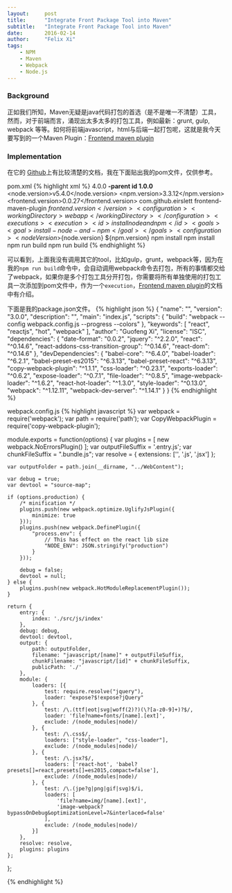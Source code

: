 ```yaml
---
layout:     post
title:      "Integrate Front Package Tool into Maven"
subtitle:   "Integrate Front Package Tool into Maven"
date:       2016-02-14
author:     "Felix Xi"
tags:
    - NPM
    - Maven
    - Webpack
    - Node.js
---
```


### Background
正如我们所知，Maven无疑是java代码打包的首选（是不是唯一不清楚）工具，然而，对于前端而言，涌现出太多太多的打包工具，例如最新：grunt, gulp, webpack 等等。如何将前端javascript，html与后端一起打包呢，这就是我今天要写到的一个Maven Plugin：[Frontend maven plugin](https://github.com/eirslett/frontend-maven-plugin)

<!--more-->

### Implementation
在它的 [Github](https://github.com/eirslett/frontend-maven-plugin)上有比较清楚的文档，我在下面贴出我的pom文件，仅供参考。

pom.xml
{% highlight xml %}
<project xmlns="http://maven.apache.org/POM/4.0.0"
    xmlns:xsi="http://www.w3.org/2001/XMLSchema-instance"
    xsi:schemaLocation="http://maven.apache.org/POM/4.0.0 http://maven.apache.org/xsd/maven-4.0.0.xsd">
    <modelVersion>4.0.0</modelVersion>
    <parent>
        <artifactId>**-parent</artifactId>
        <groupId>**id</groupId>
        <version>1.0.0</version>
    </parent>
    <artifactId>**</artifactId>
    <packaging>**</packaging>
    <properties>
        <node.version>v5.4.0</node.version>
        <npm.version>3.3.12</npm.version>
        <frontend.version>0.0.27</frontend.version>
    </properties>
    <build>
        <plugins>
            <plugin>
                <groupId>com.github.eirslett</groupId>
                <artifactId>frontend-maven-plugin</artifactId>
                <version>${frontend.version}</version>
                <configuration>
                    <workingDirectory>webapp</workingDirectory>
                </configuration>
                <executions>
                    <execution>
                        <id>install node and npm</id>
                        <goals>
                            <goal>install-node-and-npm</goal>
                        </goals>
                        <configuration>
                            <nodeVersion>${node.version}</nodeVersion>
                            <npmVersion>${npm.version}</npmVersion>
                        </configuration>
                    </execution>
                    <execution>
                        <id>npm install</id>
                        <goals>
                            <goal>npm</goal>
                        </goals>
                        <configuration>
                            <arguments>install</arguments>
                        </configuration>
                    </execution>
                    <execution>
                        <id>npm run build</id>
                        <goals>
                            <goal>npm</goal>
                        </goals>
                        <configuration>
                            <arguments>run build</arguments>
                        </configuration>
                    </execution>
                </executions>
            </plugin>
        </plugins>
    </build>
</project>
{% endhighlight %}

可以看到，上面我没有调用其它的tool，比如gulp，grunt，webpack等，因为在我的`npm run build`命令中，会自动调用webpack命令去打包，所有的事情都交给了webpack，如果你是多个打包工具分开打包，你需要将所有单独使用的打包工具一次添加到pom文件中，作为一个`execution`，[Frontend maven plugin](https://github.com/eirslett/frontend-maven-plugin)的文档中有介绍。

下面是我的package.json文件。
{% highlight json %}
{
    "name": "",
    "version": "3.0.0",
    "description": "",
    "main": "index.js",
    "scripts": {
        "build": "webpack --config webpack.config.js --progress --colors"
    },
    "keywords": [
        "react",
        "reactjs",
        "hot",
        "webpack"
    ],
    "author": "Guofeng Xi",
    "license": "ISC",
    "dependencies": {
        "date-format": "0.0.2",
        "jquery": "^2.2.0",
        "react": "^0.14.6",
        "react-addons-css-transition-group": "^0.14.6",
        "react-dom": "^0.14.6"
    },
    "devDependencies": {
        "babel-core": "^6.4.0",
        "babel-loader": "^6.2.1",
        "babel-preset-es2015": "^6.3.13",
        "babel-preset-react": "^6.3.13",
        "copy-webpack-plugin": "^1.1.1",
        "css-loader": "^0.23.1",
        "exports-loader": "^0.6.2",
        "expose-loader": "^0.7.1",
        "file-loader": "^0.8.5",
        "image-webpack-loader": "^1.6.2",
        "react-hot-loader": "^1.3.0",
        "style-loader": "^0.13.0",
        "webpack": "^1.12.11",
        "webpack-dev-server": "^1.14.1"
    }
}
{% endhighlight %}

webpack.config.js
{% highlight javascript %}
var webpack = require('webpack');
var path = require('path');
var CopyWebpackPlugin = require('copy-webpack-plugin');

module.exports = function(options) {
    var plugins = [
        new webpack.NoErrorsPlugin()
    ];
    var outputFileSuffix = '.entry.js';
    var chunkFileSuffix = ".bundle.js";
    var resolve = {
        extensions: ['', '.js', '.jsx']
    };

    var outputFolder = path.join(__dirname, "../WebContent");

    var debug = true;
    var devtool = "source-map";

    if (options.production) {
        /* minification */
        plugins.push(new webpack.optimize.UglifyJsPlugin({
            minimize: true
        }));
        plugins.push(new webpack.DefinePlugin({
            "process.env": {
                // This has effect on the react lib size
                "NODE_ENV": JSON.stringify("production")
            }
        }));

        debug = false;
        devtool = null;
    } else {
        plugins.push(new webpack.HotModuleReplacementPlugin());
    }

    return {
        entry: {
            index: './src/js/index'
        },
        debug: debug,
        devtool: devtool,
        output: {
            path: outputFolder,
            filename: "javascript/[name]" + outputFileSuffix,
            chunkFilename: "javascript/[id]" + chunkFileSuffix,
            publicPath: './'
        },
        module: {
            loaders: [{
                test: require.resolve("jquery"),
                loader: "expose?$!expose?jQuery"
            }, {
                test: /\.(ttf|eot|svg|woff(2)?)(\?[a-z0-9]+)?$/,
                loader: 'file?name=fonts/[name].[ext]',
                exclude: /(node_modules|node)/
            }, {
                test: /\.css$/,
                loaders: ["style-loader", "css-loader"],
                exclude: /(node_modules|node)/
            }, {
                test: /\.jsx?$/,
                loaders: ['react-hot', 'babel?presets[]=react,presets[]=es2015,compact=false'],
                exclude: /(node_modules|node)/
            }, {
                test: /\.(jpe?g|png|gif|svg)$/i,
                loaders: [
                    'file?name=img/[name].[ext]',
                    'image-webpack?bypassOnDebug&optimizationLevel=7&interlaced=false'
                ],
                exclude: /(node_modules|node)/
            }]
        },
        resolve: resolve,
        plugins: plugins
    };
};

{% endhighlight %}
